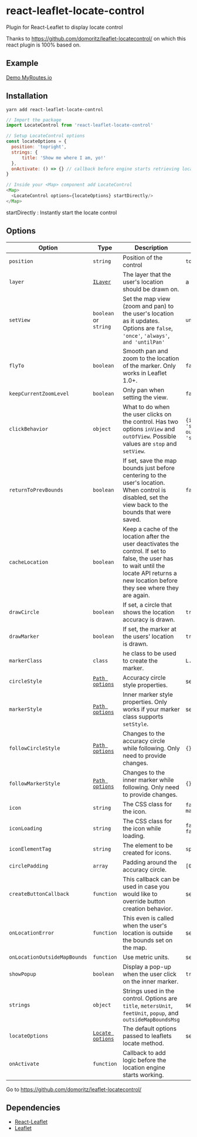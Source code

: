 # react-leaflet-locate-control

Plugin for React-Leaflet to display locate control

Thanks to https://github.com/domoritz/leaflet-locatecontrol/ on which this react plugin is 100% based on.

## Example

[Demo MyRoutes.io](http://myroutes.io/)

## Installation

```
yarn add react-leaflet-locate-control
```

```javascript
// Import the package
import LocateControl from 'react-leaflet-locate-control'

// Setup LocateControl options
const locateOptions = {
  position: 'topright',
  strings: {
      title: 'Show me where I am, yo!'
  },
  onActivate: () => {} // callback before engine starts retrieving locations
}

// Inside your <Map> component add LocateControl
<Map>
  <LocateControl options={locateOptions} startDirectly/>
</Map>
```

startDirectly : Instantly start the locate control

## Options

| Option     | Type      | Description       |  Default |
|------------|-----------|-------------------|----------|
| `position` | `string`  | Position of the control | `topleft` |
| `layer` | [`ILayer`](http://leafletjs.com/reference.html#ilayer)  | The layer that the user's location should be drawn on. | a new layer |
| `setView` | `boolean`  or `string`  | Set the map view (zoom and pan) to the user's location as it updates. Options are `false`, `'once'`, `'always'`, `and 'untilPan'` | `untilPan` |
| `flyTo` | `boolean` | Smooth pan and zoom to the location of the marker. Only works in Leaflet 1.0+. | `false` |
| `keepCurrentZoomLevel` | `boolean`  | Only pan when setting the view. | `false` |
| `clickBehavior` | `object`  | What to do when the user clicks on the control. Has two options `inView` and `outOfView`. Possible values are `stop` and `setView`. | `{inView: 'stop', outOfView: 'setView'}` |
| `returnToPrevBounds` | `boolean`  | If set, save the map bounds just before centering to the user's location. When control is disabled, set the view back to the bounds that were saved. | `false` |
| `cacheLocation` | `boolean` | Keep a cache of the location after the user deactivates the control. If set to false, the user has to wait until the locate API returns a new location before they see where they are again. |
| `drawCircle` | `boolean`  | If set, a circle that shows the location accuracy is drawn. | `true` |
| `drawMarker` | `boolean`  | If set, the marker at the users' location is drawn. | `true` |
| `markerClass` | `class`  | he class to be used to create the marker. | `L.CircleMarker` |
| `circleStyle` | [`Path options`](http://leafletjs.com/reference.html#path-options) | Accuracy circle style properties. | see code |
| `markerStyle` | [`Path options`](http://leafletjs.com/reference.html#path-options) | Inner marker style properties. Only works if your marker class supports `setStyle`. | see code |
| `followCircleStyle` | [`Path options`](http://leafletjs.com/reference.html#path-options)  | Changes to the accuracy circle while following. Only need to provide changes. | `{}` |
| `followMarkerStyle` | [`Path options`](http://leafletjs.com/reference.html#path-options)  | Changes to the inner marker while following. Only need to provide changes. | `{}` |
| `icon` | `string`  | The CSS class for the icon. | `fa fa-map-marker` |
| `iconLoading` | `string`  | The CSS class for the icon while loading. | `fa fa-spinner fa-spin` |
| `iconElementTag` | `string`  | The element to be created for icons. | `span` |
| `circlePadding` | `array`  | Padding around the accuracy circle. | `[0, 0]` |
| `createButtonCallback` | `function`  | This callback can be used in case you would like to override button creation behavior. | see code |
| `onLocationError` | `function`  | This even is called when the user's location is outside the bounds set on the map. | see code |
| `onLocationOutsideMapBounds` | `function`  | Use metric units. | see code |
| `showPopup` | `boolean`  | Display a pop-up when the user click on the inner marker. | `true` |
| `strings` | `object`  | Strings used in the control. Options are `title`, `metersUnit`, `feetUnit`, `popup`, and `outsideMapBoundsMsg` | see code |
| `locateOptions` | [`Locate options`](http://leafletjs.com/reference.html#map-locate-options)  | The default options passed to leaflets locate method. | see code |
| `onActivate` | `function` | Callback to add logic before the location engine starts working. |  |

Go to https://github.com/domoritz/leaflet-locatecontrol/

## Dependencies

* [React-Leaflet](https://github.com/PaulLeCam/react-leaflet)
* [Leaflet](https://github.com/Leaflet/Leaflet)